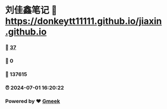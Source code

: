 # 刘佳鑫笔记 :link: https://donkeytt11111.github.io/jiaxin.github.io 
### :page_facing_up: [37](https://donkeytt11111.github.io/jiaxin.github.io/tag.html) 
### :speech_balloon: 0 
### :hibiscus: 137615 
### :alarm_clock: 2024-07-01 16:20:22 
### Powered by :heart: [Gmeek](https://github.com/Meekdai/Gmeek)

